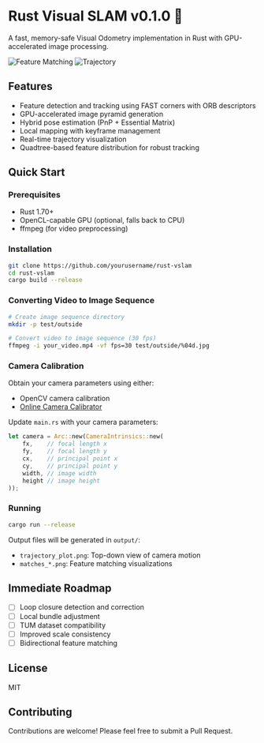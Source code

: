 # Rust Visual SLAM v0.1.0 🚀

A fast, memory-safe Visual Odometry implementation in Rust with GPU-accelerated image processing.

![Feature Matching](docs/images/feature_matching.png)
![Trajectory](docs/images/trajectory.png)

## Features

- Feature detection and tracking using FAST corners with ORB descriptors
- GPU-accelerated image pyramid generation
- Hybrid pose estimation (PnP + Essential Matrix)
- Local mapping with keyframe management
- Real-time trajectory visualization
- Quadtree-based feature distribution for robust tracking

## Quick Start

### Prerequisites

- Rust 1.70+
- OpenCL-capable GPU (optional, falls back to CPU)
- ffmpeg (for video preprocessing)

### Installation

```bash
git clone https://github.com/yourusername/rust-vslam
cd rust-vslam
cargo build --release
```

### Converting Video to Image Sequence

```bash
# Create image sequence directory
mkdir -p test/outside

# Convert video to image sequence (30 fps)
ffmpeg -i your_video.mp4 -vf fps=30 test/outside/%04d.jpg
```

### Camera Calibration

Obtain your camera parameters using either:
- OpenCV camera calibration
- [Online Camera Calibrator](https://onlinecameracalibration.com/)

Update `main.rs` with your camera parameters:
```rust
let camera = Arc::new(CameraIntrinsics::new(
    fx,    // focal length x
    fy,    // focal length y
    cx,    // principal point x
    cy,    // principal point y
    width, // image width
    height // image height
));
```

### Running

```bash
cargo run --release
```

Output files will be generated in `output/`:
- `trajectory_plot.png`: Top-down view of camera motion
- `matches_*.png`: Feature matching visualizations

## Immediate Roadmap

- [ ] Loop closure detection and correction
- [ ] Local bundle adjustment
- [ ] TUM dataset compatibility
- [ ] Improved scale consistency
- [ ] Bidirectional feature matching

## License

MIT

## Contributing

Contributions are welcome! Please feel free to submit a Pull Request.
